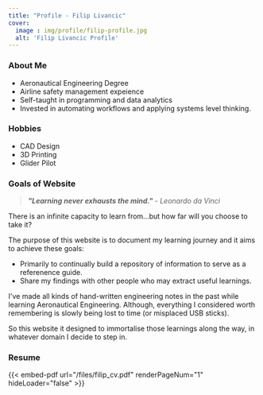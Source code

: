```yaml
---
title: "Profile - Filip Livancic"
cover:
  image : img/profile/filip-profile.jpg
  alt: 'Filip Livancic Profile'
---
```


### About Me

- Aeronautical Engineering Degree
- Airline safety management expeience
- Self-taught in programming and data analytics
- Invested in automating workflows and applying systems level thinking.

### Hobbies
- CAD Design
- 3D Printing
- Glider Pilot

### Goals of Website

> ***"Learning never exhausts the mind."*** - *Leonardo da Vinci*

There is an infinite capacity to learn from...but how far will you choose to take it?

The purpose of this website is to document my learning journey and it aims to achieve these goals:
- Primarily to continually build a repository of information to serve as a referenence guide.
- Share my findings with other people who may extract useful learnings.

I've made all kinds of hand-written engineering notes in the past while learning Aeronautical Engineering. Although, everything I considered worth remembering is slowly being lost to time (or misplaced USB sticks).

So this website it designed to immortalise those learnings along the way, in whatever domain I decide to step in.


### Resume
{{< embed-pdf url="/files/filip_cv.pdf" renderPageNum="1" hideLoader="false" >}}

